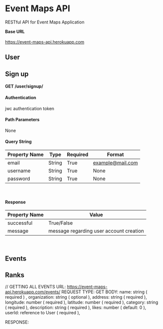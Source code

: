 # Event Maps API
RESTful API for Event Maps Application

__Base URL__ 
<br/>
<br/>
https://event-maps-api.herokuapp.com
<br/>

## User 
## Sign up
#### GET /user/signup/
#### Authentication
jwc authentication token

#### Path Parameters
None <br/>

#### Query String
| Property Name | Type | Required | Format |
| --- | --- | --- | --- |
| email | String | True | example@mail.com |
| username | String | True | None |
| password | String | True | None |
<br/>

#### Response
| Property Name | Value | 
| --- | --- |
| successful | True/False | 
| message | message regarding user account creation |
<br/>


## Events


## Ranks


// GETTING ALL EVENTS
URL: https://event-maps-api.herokuapp.com/events/
REQUEST TYPE: GET
BODY: 
  name: string ( required ) ,
  organization: string ( optional ),
  address: string ( required ),
  longitude: number ( required ),
  latitude: number ( required ),
  category: string ( required ),
  description: string ( required ),
  likes: number ( default: 0 ),
  userId: reference to User ( required ),
  
  RESPONSE: 
  
  
  
  
